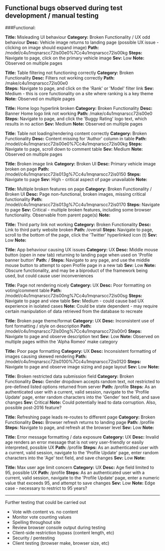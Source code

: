## Functional bugs observed during test development / manual testing
  
###Functional:

**Title:** Misleading UI behaviour
**Category:** Broken Functionality / UX odd behaviour
**Desc:** Vehicle image returns to landing page (possible UX issue - clicking on image should expand image)
**Path:** /model/c4u1mqnarscc72is00e0%7Cc4u1mqnarscc72is00kg
**Steps:**  Navigate to page, click on the primary vehicle image
**Sev:** Low
**Note:** Observed on multiple pages

**Title:** Table filtering not functioning correctly
**Category:** Broken Functionality
**Desc:** Filters not working correctly
**Path:** /make/c4u1mqnarscc72is00e0  
**Steps:** Navigate to page, and click on the 'Rank' or 'Model' filter link
**Sev:** Medium - this is core functionality on a site where ranking is a key theme
**Note:** Observed on multiple pages

**Title:** Home logo hyperlink broken
**Category:** Broken Functionality
**Desc:** Banner Home logo link not working
**Path:**  /make/c4u1mqnarscc72is00e0 
**Steps:** Navigate to page, and click the 'Buggy Rating' logo text, which results in no action
**Sev:** Medium
**Note:** Observed on multiple pages

**Title:** Table not loading/rendering content correctly
**Category:** Broken Functionality
**Desc:** Content missing for 'Author' column in table
**Path:** /model/c4u1mqnarscc72is00e0%7Cc4u1mqnarscc72is00kg
**Steps:** Navigate to page, scroll down to comment table
**Sev:** Medium
**Note:** Observed on multiple pages

**Title:** Broken image link
**Category:** Broken UI
**Desc:** Primary vehicle image broken on page
**Path:** /model/c4u1mqnarscc72is013g%7Cc4u1mqnarscc72is0150
**Steps:** Navigate to page
**Sev:** High - critical aspect of page unavailable
**Note:** 

**Title:** Multiple broken features on page
**Category:** Broken Functionality / Broken UI
**Desc:** Page non-functional, broken images, missing critical functionality
**Path:** /model/c4u1mqnarscc72is013g%7Cc4u1mqnarscc72is0170
**Steps:** Navigate to page
**Sev:** Critical - multiple broken features, including some browser functionality. Observable from parent page(s)
**Note:** 

**Title:** Third party link not working
**Category:** Broken Functionality
**Desc:** Link to third party website broken 
**Path:** /overall
**Steps:** Navigate to page, scroll to the bottom of the page, click the 'Twitter' hyperlinked icon (t)
**Sev:** Low
**Note:** 

**Title:** App behaviour causing UX issues
**Category:** UX
**Desc:** Middle mouse button (open in new tab) returning to landing page when used on 'Profile banner button'
**Path:** /<any>
**Steps:** Navigate to any page, and use the middle mouse button to attempt to open Profile page in a new tab
**Sev:** Low
**Note:** Obscure functionality, and may be a biproduct of the framework being used, but could cause user inconveniences

**Title:** Page not rendering nicely
**Category:** UX
**Desc:** Poor formatting on voting/comment table
**Path:** /model/c4u1mqnarscc72is00ng%7Cc4u1mqnarscc72is00sg
**Steps:** Navigate to page and view table
**Sev:** Medium - could cause bad UX experience in isolated cases
**Note:** Could be state dependent - may require certain manipulation of data retrieved from the database to recreate

**Title:** Broken page theme/format
**Category:** UX
**Desc:** Inconsistent use of font formatting / style on description
**Path:** /model/c4u1mqnarscc72is00ng%7Cc4u1mqnarscc72is00r0
**Steps:** Navigate to page and observe description text
**Sev:** Low
**Note:** Observed on multiple pages within the 'Alpha Romeo' make category

**Title:** Poor page formatting
**Category:** UX
**Desc:** Inconsistent formatting of images causing skewed rendering
**Path:** /model/c4u1mqnarscc72is0100%7Cc4u1mqnarscc72is0120
**Steps:** Navigate to page and observe image sizing and page layout
**Sev:** Low
**Note:**  

**Title:** Broken restricted data submission field
**Category:** Broken Functionality
**Desc:** Gender dropdown accepts random text, not restricted to pre-defined listed options returned from server
**Path:** /profile
**Steps:** As an authenticated user with a current, valid session, navigate to the 'Profile Update' page, enter random characters into the 'Gender' text field, and save changes
**Sev:** Critical
**Note:** Could potentially lead to data corruption. Also, possible post-2016 feature?

**Title:** Refreshing page leads re-routes to different page
**Category:** Broken Functionality
**Desc:** Browser refresh returns to landing page
**Path:** /profile
**Steps:** Navigate to page, and refresh at the browser level
**Sev:** Low
**Note:** 

**Title:** Error message formatting / data exposure
**Category:** UX
**Desc:** Invalid age renders an error message that is not very user-friendly or easily interpreted, possible UX
**Path:** /profile
**Steps:** As an authenticated user with a current, valid session, navigate to the 'Profile Update' page, enter random characters into the 'Age' text field, and save changes
**Sev:** Low
**Note:** 

**Title:** Max user age limit concern
**Category:** UX
**Desc:** Age field limited to 95, possible UX
**Path:** /profile
**Steps:** As an authenticated user with a current, valid session, navigate to the 'Profile Update' page, enter a numeric value that exceeds 95, and attempt to save changes
**Sev:** Low
**Note:** Edge case - necessary to restrict to 95 years? 

---

Further testing that could be carried out
- Vote with content vs. no content
- Monitor vote counting values
- Spelling throughout site
- Review browser console output during testing
- Client-side restriction bypass (content length, etc)
- Security / pentesting
- Client testing (browser make, browser size, etc)

